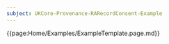 ```yaml
---
subject: UKCore-Provenance-RARecordConsent-Example 
---
```

{{page:Home/Examples/ExampleTemplate.page.md}}
